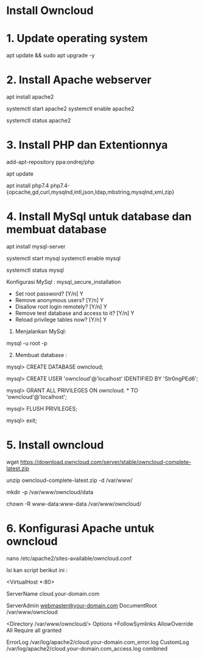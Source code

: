 # Install Owncloud

# 1. Update operating system
apt update && sudo apt upgrade -y

# 2.  Install Apache webserver
apt install apache2

systemctl start apache2
systemctl enable apache2

systemctl status apache2

# 3. Install PHP dan Extentionnya
add-apt-repository ppa:ondrej/php

apt update

apt install php7.4 php7.4-{opcache,gd,curl,mysqlnd,intl,json,ldap,mbstring,mysqlnd,xml,zip}

# 4. Install MySql untuk database dan membuat database

apt install mysql-server

systemctl start mysql
systemctl enable mysql

systemctl status mysql

Konfigurasi MySql :
mysql_secure_installation

- Set root password? [Y/n] Y
- Remove anonymous users? [Y/n] Y
- Disallow root login remotely? [Y/n] Y
- Remove test database and access to it? [Y/n] Y
- Reload privilege tables now? [Y/n] Y

1. Menjalankan MySql:

mysql -u root -p

2. Membuat database :

mysql> CREATE DATABASE owncloud;

mysql> CREATE USER 'owncloud'@'localhost' IDENTIFIED BY 'Str0ngPEd6';

mysql> GRANT ALL PRIVILEGES ON owncloud. * TO 'owncloud'@'localhost';

mysql> FLUSH PRIVILEGES;

mysql> exit;

# 5. Install owncloud

wget https://download.owncloud.com/server/stable/owncloud-complete-latest.zip

unzip owncloud-complete-latest.zip -d /var/www/

mkdir -p /var/www/owncloud/data

chown -R www-data:www-data /var/www/owncloud/

# 6. Konfigurasi Apache untuk owncloud

nano /etc/apache2/sites-available/owncloud.conf

Isi kan script berikut ini :

<VirtualHost *:80>

ServerName cloud.your-domain.com

ServerAdmin webmaster@your-domain.com
DocumentRoot /var/www/owncloud

<Directory /var/www/owncloud/>
Options +FollowSymlinks
AllowOverride All
Require all granted
</Directory>

ErrorLog /var/log/apache2/cloud.your-domain.com_error.log
CustomLog /var/log/apache2/cloud.your-domain.com_access.log combined

</VirtualHost>


